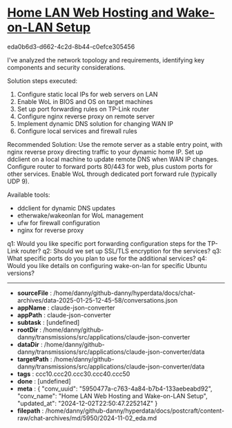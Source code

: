 # [Home LAN Web Hosting and Wake-on-LAN Setup](https://claude.ai/chat/5950477a-c763-4a84-b7b4-133aebeabd92)

eda0b6d3-d662-4c2d-8b44-c0efce305456

 I've analyzed the network topology and requirements, identifying key components and security considerations.

Solution steps executed:

1. Configure static local IPs for web servers on LAN
2. Enable WoL in BIOS and OS on target machines
3. Set up port forwarding rules on TP-Link router
4. Configure nginx reverse proxy on remote server
5. Implement dynamic DNS solution for changing WAN IP
6. Configure local services and firewall rules

Recommended Solution:
Use the remote server as a stable entry point, with nginx reverse proxy directing traffic to your dynamic home IP. Set up ddclient on a local machine to update remote DNS when WAN IP changes. Configure router to forward ports 80/443 for web, plus custom ports for other services. Enable WoL through dedicated port forward rule (typically UDP 9).

Available tools:
- ddclient for dynamic DNS updates
- etherwake/wakeonlan for WoL management
- ufw for firewall configuration
- nginx for reverse proxy

q1: Would you like specific port forwarding configuration steps for the TP-Link router?
q2: Should we set up SSL/TLS encryption for the services?
q3: What specific ports do you plan to use for the additional services?
q4: Would you like details on configuring wake-on-lan for specific Ubuntu versions?

---

* **sourceFile** : /home/danny/github-danny/hyperdata/docs/chat-archives/data-2025-01-25-12-45-58/conversations.json
* **appName** : claude-json-converter
* **appPath** : claude-json-converter
* **subtask** : [undefined]
* **rootDir** : /home/danny/github-danny/transmissions/src/applications/claude-json-converter
* **dataDir** : /home/danny/github-danny/transmissions/src/applications/claude-json-converter/data
* **targetPath** : /home/danny/github-danny/transmissions/src/applications/claude-json-converter/data
* **tags** : ccc10.ccc20.ccc30.ccc40.ccc50
* **done** : [undefined]
* **meta** : {
  "conv_uuid": "5950477a-c763-4a84-b7b4-133aebeabd92",
  "conv_name": "Home LAN Web Hosting and Wake-on-LAN Setup",
  "updated_at": "2024-12-02T22:50:47.225214Z"
}
* **filepath** : /home/danny/github-danny/hyperdata/docs/postcraft/content-raw/chat-archives/md/5950/2024-11-02_eda.md